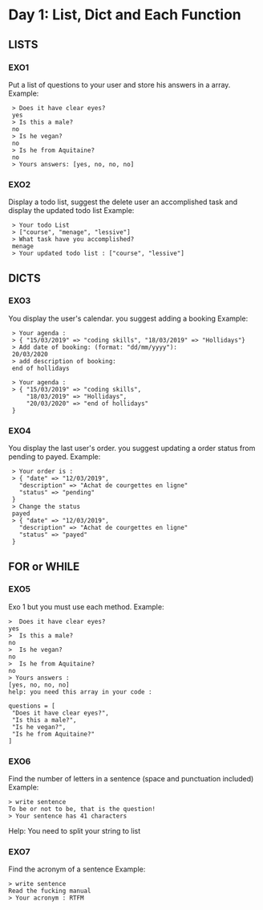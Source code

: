 # Day 1: List, Dict and Each Function
## LISTS
### EXO1
Put a list of questions to your user and store his answers in a array. Example:
```
 > Does it have clear eyes?
 yes
 > Is this a male?
 no
 > Is he vegan?
 no
 > Is he from Aquitaine?
 no
 > Yours answers: [yes, no, no, no]
 ```
### EXO2
Display a todo list, suggest the delete user an accomplished task and display the updated todo list Example:
```
 > Your todo List
 > ["course", "menage", "lessive"]
 > What task have you accomplished?
 menage
 > Your updated todo list : ["course", "lessive"]
 ```
## DICTS
### EXO3
You display the user's calendar. you suggest adding a booking Example:
```
 > Your agenda :
 > { "15/03/2019" => "coding skills", "18/03/2019" => "Hollidays"}
 > Add date of booking: (format: "dd/mm/yyyy"):
 20/03/2020
 > add description of booking:
 end of hollidays

 > Your agenda :
 > { "15/03/2019" => "coding skills",
     "18/03/2019" => "Hollidays",
     "20/03/2020" => "end of hollidays"
 }
 ```
### EXO4
You display the last user's order. you suggest updating a order status from pending to payed. Example:
```
 > Your order is :
 > { "date" => "12/03/2019",
   "description" => "Achat de courgettes en ligne"
   "status" => "pending"
 }
 > Change the status
 payed
 > { "date" => "12/03/2019",
   "description" => "Achat de courgettes en ligne"
   "status" => "payed"
 }
```
## FOR or WHILE
### EXO5
Exo 1 but you must use each method. Example:
```
>  Does it have clear eyes?
yes
>  Is this a male?
no
>  Is he vegan?
no
>  Is he from Aquitaine?
no
> Yours answers :
[yes, no, no, no]
help: you need this array in your code :

questions = [
 "Does it have clear eyes?",
 "Is this a male?",
 "Is he vegan?",
 "Is he from Aquitaine?"
]
```
### EXO6
Find the number of letters in a sentence (space and punctuation included) Example:
```
> write sentence
To be or not to be, that is the question!
> Your sentence has 41 characters
```
Help: You need to split your string to list

### EXO7
Find the acronym of a sentence Example:
```
> write sentence
Read the fucking manual
> Your acronym : RTFM
```
